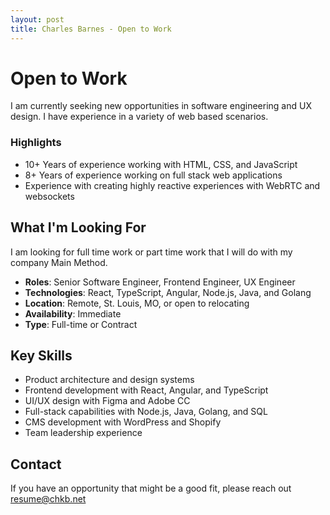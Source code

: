 ```yaml
---
layout: post
title: Charles Barnes - Open to Work
---
```


# Open to Work

I am currently seeking new opportunities in software engineering and UX design. I have experience in a variety of web based scenarios.

### Highlights

- 10+ Years of experience working with HTML, CSS, and JavaScript
- 8+ Years of experience working on full stack web applications
- Experience with creating highly reactive experiences with WebRTC and websockets

## What I'm Looking For

I am looking for full time work or part time work that I will do with my company Main Method.  

- **Roles**: Senior Software Engineer, Frontend Engineer, UX Engineer
- **Technologies**: React, TypeScript, Angular, Node.js, Java, and Golang
- **Location**: Remote, St. Louis, MO, or open to relocating
- **Availability**: Immediate
- **Type**: Full-time or Contract

## Key Skills

- Product architecture and design systems
- Frontend development with React, Angular, and TypeScript
- UI/UX design with Figma and Adobe CC
- Full-stack capabilities with Node.js, Java, Golang, and SQL
- CMS development with WordPress and Shopify
- Team leadership experience

## Contact

If you have an opportunity that might be a good fit, please reach out [resume@chkb.net](mailto:resume@chkb.net)
